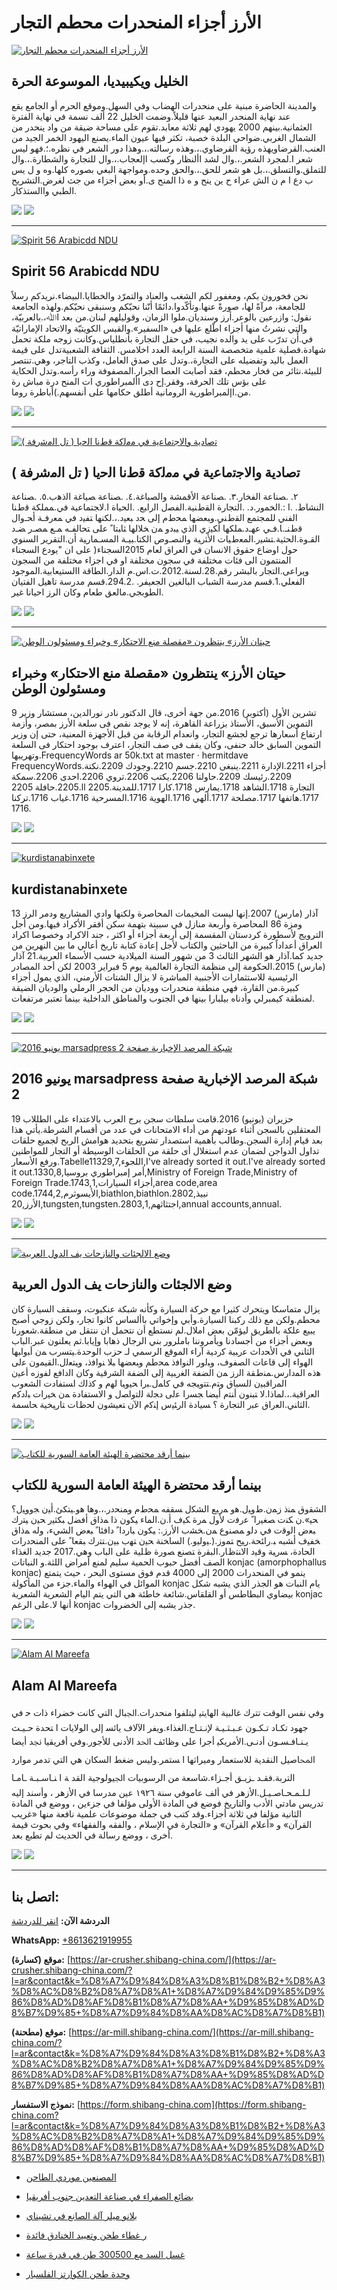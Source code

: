 # الأرز أجزاء المنحدرات محطم التجار

<a href="https://swt.shibang-china.com/?l=ar&img&k=%D8%A7%D9%84%D8%A3%D8%B1%D8%B2+%D8%A3%D8%AC%D8%B2%D8%A7%D8%A1+%D8%A7%D9%84%D9%85%D9%86%D8%AD%D8%AF%D8%B1%D8%A7%D8%AA+%D9%85%D8%AD%D8%B7%D9%85+%D8%A7%D9%84%D8%AA%D8%AC%D8%A7%D8%B1" target="_blank">![الأرز أجزاء المنحدرات محطم التجار](http://static.shibang-china.com/all-800x300/1310.jpg)</a>

## الخليل ويكيبيديا، الموسوعة الحرة
والمدينة الحاضرة مبنية على منحدرات الهضاب وفي السهل.وموقع الحرم أو الجامع يقع عند نهاية المنحدر البعيد عنها قليلاً.وضمت الخليل 22 ألف نسمة في نهاية الفترة العثمانية.بينهم 2000 يهودي لهم ثلاثة معابد.تقوم على مساحة ضيقة من واد ينحدر من الشمال الغربي.ضواحي البلدة خصبة، تكثر فيها عيون الماء.يصنع اليهود الخمر الجيد من العنب.القرضاويهذه رؤية القرضاوي.،.وهذه رسالته.،.وهذا دور الشعر في نظره.؛.فهو ليس شعر ا.لمجرد الشعر.،.وال لشد األنظار وكسب اإلعجاب.،.وال للتجارة والشطارة.،.وال للتملق.والتسلق.،.بل هو شعر للحق.،.والحق وحده.ومواجهة البغي بصوره كلها.وه و ل يس ب دع ا م ن الش عراء ح ين ينح و ه ذا المنح ى.أو بعض أجزاء من جث لغرض.التشريح الطبي واالستذكار.


<a href="https://whatsapp.shibangsoft.com/WhatsApp.php" target="_blank" title="WhatsApp">![](http://static.shibang-china.com/icon/whatsapp.png)</a> <a href="https://swt.shibang-china.com/?l=ar&icon&k=%D8%A7%D9%84%D8%A3%D8%B1%D8%B2+%D8%A3%D8%AC%D8%B2%D8%A7%D8%A1+%D8%A7%D9%84%D9%85%D9%86%D8%AD%D8%AF%D8%B1%D8%A7%D8%AA+%D9%85%D8%AD%D8%B7%D9%85+%D8%A7%D9%84%D8%AA%D8%AC%D8%A7%D8%B1" target="_blank">![](http://static.shibang-china.com/icon/chat-ar.png)</a>

---

<a href="https://swt.shibang-china.com/?l=ar&img&k=%D8%A7%D9%84%D8%A3%D8%B1%D8%B2+%D8%A3%D8%AC%D8%B2%D8%A7%D8%A1+%D8%A7%D9%84%D9%85%D9%86%D8%AD%D8%AF%D8%B1%D8%A7%D8%AA+%D9%85%D8%AD%D8%B7%D9%85+%D8%A7%D9%84%D8%AA%D8%AC%D8%A7%D8%B1" target="_blank">![Spirit 56 Arabicdd NDU](http://static.shibang-china.com/all-800x300/479.jpg)</a>

## Spirit 56 Arabicdd NDU
ﻧﺤﻦ ﻓﺨﻮﺭﻭﻥ ﺑﻜﻢ، ﻭﻣﻐﻔﻮﺭ ﻟﻜﻢ ﺍﻟﺸﻐﺐ ﻭﺍﻟﻌﻨﺎﺩ ﻭﺍﻟﺘﻤﺮّﺩ ﻭﺍﻟﺨﻄﺎﻳﺎ.ﺍﻟﺒﻴﻀﺎﺀ.ﻧﺮﻳﺪﻛﻢ ﺭﺳﻼً ﻟﻠﺠﺎﻣﻌﺔ، ﻣﺮﺁﺓً ﻟﻬﺎ، ﺻﻮﺭﺓً ﻋﻨﻬﺎ.ﻭﺗﺄﻛّﺪﻭﺍ.ﺩﺍﺋﻤًﺎ ﺃﻧّﻨﺎ ﻧﺤﺒّﻜﻢ ﻭﺳﻨﺒﻘﻰ ﻧﺤﺒّﻜﻢ.ﻭﻟﻬﺬﻩ ﺍﻟﺠﺎﻣﻌﺔ ﻧﻘﻮﻝ: ﻭﺍﺯﺭﻋﻴﻦ ﺑﺎﻟﻮﻋﺮ.ﺃﺭﺯ ﻭﺳﻨﺪﻳﺎﻥ.ﻣﻠﻮﺍ ﺍﻟﺰﻣﺎﻥ، ﻭﻗﻮﻟﻴﻠﻬﻢ ﻟﺒﻨﺎﻥ.ﻣﻦ ﺑﻌﺪ ﺍﷲ،.ﺑﺎﻟﻌﺮﺑﻴّﺔ، ﻭﺍﻟﺘﻲ ﻧﺸﺮﺕُ ﻣﻨﻬﺎ ﺃﺟﺰﺍﺀ ﺍﻃّﻠﻊ ﻋﻠﻴﻬﺎ ﻓﻲ «ﺍﻟﺴﻔﻴﺮ».ﻭﺍﻟﻘﺒﺲ ﺍﻟﻜﻮﻳﺘﻴّﺔ ﻭﺍﻻﺗﺤﺎﺩ ﺍﻹﻣﺎﺭﺍﺗﻴّﺔ ﻓﻲ.ﺃَﻥ ﺗﺪﺭّﺏ ﻋﻠﻰ ﻳﺪ ﻭﺍﻟﺪﻩ ﻧﺠﻴﺐ، ﻓﻲ ﺣﻘﻞ ﺍﻟﺘﺠﺎﺭﺓ ﺑﺄﻧﻄﻠﻴﺎﺱ.ﻭﻛﺎﻧﺖ ﺯﻭﺟﻪ ﻣﻠﻜﺔ ﺗﺤﻤﻞ ﺷﻬﺎﺩﺓ.فصلية علمية متخصصة السنة الرابعة العدد اخلامس. الثقافة الشعبيةتدل على قيمة العمل باليد وتفضيله على التجارة،.وتدل على صدق العامل، وكذب التاجر، وهي.تنتصر للبيئة.نثائر من فخار محطم، فقد أصابت العصا الجرار.المصفوفة وراء رأسه.وتدل الحكاية على بؤس تلك الحرفة، وفقر.إح دى األمبراطوري ات المنح درة مباش رة من.اإلمبراطورية الرومانية أطلق حكامها على أنفسهم.)أباطرة روما.


<a href="https://whatsapp.shibangsoft.com/WhatsApp.php" target="_blank" title="WhatsApp">![](http://static.shibang-china.com/icon/whatsapp.png)</a> <a href="https://swt.shibang-china.com/?l=ar&icon&k=%D8%A7%D9%84%D8%A3%D8%B1%D8%B2+%D8%A3%D8%AC%D8%B2%D8%A7%D8%A1+%D8%A7%D9%84%D9%85%D9%86%D8%AD%D8%AF%D8%B1%D8%A7%D8%AA+%D9%85%D8%AD%D8%B7%D9%85+%D8%A7%D9%84%D8%AA%D8%AC%D8%A7%D8%B1" target="_blank">![](http://static.shibang-china.com/icon/chat-ar.png)</a>

---

<a href="https://swt.shibang-china.com/?l=ar&img&k=%D8%A7%D9%84%D8%A3%D8%B1%D8%B2+%D8%A3%D8%AC%D8%B2%D8%A7%D8%A1+%D8%A7%D9%84%D9%85%D9%86%D8%AD%D8%AF%D8%B1%D8%A7%D8%AA+%D9%85%D8%AD%D8%B7%D9%85+%D8%A7%D9%84%D8%AA%D8%AC%D8%A7%D8%B1" target="_blank">![( ﺗل اﻟﻣﺷرﻓﺔ ) ﺗﺻﺎدﯾﺔ واﻻﺟﺗﻣﺎﻋﯾﺔ ﻓﻲ ﻣﻣﻟﮐﺔ ﻗطﻧﺎ اﻟﺣﯾﺎ](http://static.shibang-china.com/all-800x300/1129.jpg)</a>

## ( ﺗل اﻟﻣﺷرﻓﺔ ) ﺗﺻﺎدﯾﺔ واﻻﺟﺗﻣﺎﻋﯾﺔ ﻓﻲ ﻣﻣﻟﮐﺔ ﻗطﻧﺎ اﻟﺣﯾﺎ
٢. .ﺼﻨﺎﻋﺔ ﺍﻟﻔﺨﺎﺭ.٣. .ﺼﻨﺎﻋﺔ ﺍﻷﻗﻤﺸﺔ ﻭﺍﻟﺼﺒﺎﻏﺔ.٤. .ﺼﻨﺎﻋﺔ ﺼﻴﺎﻏﺔ ﺍﻟﺫﻫﺏ.٥. .ﺼﻨﺎﻋﺔ ﺍﻟﺨﻤﻭﺭ.ﺩ. .ﺍﻟﺘﺠﺎﺭﺓ ﺍﻟﻘﻁﻨﻴﺔ.ﺍﻟﻔﺼل ﺍﻟﺭﺍﺒﻊ. .ﺍﻟﺤﻴﺎﺓ ﺍ.ﻻﺠﺘﻤﺎﻋﻴﺔ ﻓﻲ.ﻤﻤﻠﻜﺔ ﻗﻁﻨﺎ.: I. .ﺍﻟﻨﺸﺎﻁ ﺍﻟﻔﻨﻲ ﻟﻠﻤﺠﺘﻤﻊ ﺍﻟﻘﻁﻨﻲ.ﻭﺒﻌﻀﻬﺎ ﻤﺤﻁﻡ ﺇﻟﻰ ﺤﺩ ﺒﻌﻴﺩ.،.ﻟﻜﻨﻬﺎ ﺘﻔﻴﺩ ﻓﻲ ﻤﻌﺭﻓـﺔ ﺃﺤـﻭﺍل ﻗﻁﻨـ.ﺎ.ﻓـﻲ ﻋﻬـﺩ.ﻤﻠﻜﻬﺎ ﺃﻜﻴﺯﻱ ﺍﻟﺫﻱ ﻴﺒﺩﻭ ﻤﻥ ﺨﻼﻟﻬﺎ ﺜﺎﺒﺘﺎﹰ ﻋﻠﻰ ﺘﺤﺎﻟﻔـﻪ ﻤـﻊ ﻤﺼـﺭ ﻀـﺩ ﺍﻟﻘـﻭﺓ.ﺍﻟﺤﺜﻴﺔ.ﺘﺸﻴﺭ.ﺍﻟﻤﻌﻁﻴﺎﺕ ﺍﻷﺜﺭﻴﺔ ﻭﺍﻟﻨﺼـﻭﺹ ﺍﻟﻜﺘﺎ.ﺒﻴـﺔ ﺍﻟﻤﺴـﻤﺎﺭﻴﺔ ﺃﻥ.التقرير السنوي حول اوضاع حقوق الانسان في العراق لعام 2015السجناء( على ان &quot;يودع السجناء المنتمون الى فئات مختلفة في سجون مختلفة او في اجزاء مختلفة من السجون ويراعى.التجار بالبشر رقم.28.لسنة.2012.ت.اس.م الدار.الطاقة االستيعابية.الموجود الفعلي.1.قسم مدرسة الشباب البالغين الجعيفر. .294.2.قسم مدرسة تاهيل الفتيان الطوبجي.مالعق طعام وكان الرز احيانا غير.


<a href="https://whatsapp.shibangsoft.com/WhatsApp.php" target="_blank" title="WhatsApp">![](http://static.shibang-china.com/icon/whatsapp.png)</a> <a href="https://swt.shibang-china.com/?l=ar&icon&k=%D8%A7%D9%84%D8%A3%D8%B1%D8%B2+%D8%A3%D8%AC%D8%B2%D8%A7%D8%A1+%D8%A7%D9%84%D9%85%D9%86%D8%AD%D8%AF%D8%B1%D8%A7%D8%AA+%D9%85%D8%AD%D8%B7%D9%85+%D8%A7%D9%84%D8%AA%D8%AC%D8%A7%D8%B1" target="_blank">![](http://static.shibang-china.com/icon/chat-ar.png)</a>

---

<a href="https://swt.shibang-china.com/?l=ar&img&k=%D8%A7%D9%84%D8%A3%D8%B1%D8%B2+%D8%A3%D8%AC%D8%B2%D8%A7%D8%A1+%D8%A7%D9%84%D9%85%D9%86%D8%AD%D8%AF%D8%B1%D8%A7%D8%AA+%D9%85%D8%AD%D8%B7%D9%85+%D8%A7%D9%84%D8%AA%D8%AC%D8%A7%D8%B1" target="_blank">![حيتان الأرز» ينتظرون «مقصلة منع الاحتكار» وخبراء ومسئولون الوطن](http://static.shibang-china.com/all-800x300/1349.jpg)</a>

## حيتان الأرز» ينتظرون «مقصلة منع الاحتكار» وخبراء ومسئولون الوطن
9 تشرين الأول (أكتوبر) 2016.من جهة أخرى، قال الدكتور نادر نورالدين، مستشار وزير التموين الأسبق، الأستاذ بزراعة القاهرة، إنه لا يوجد نقص فى سلعة الأرز بمصر، وأزمة ارتفاع أسعارها ترجع لجشع التجار، وانعدام الرقابة من قبل الأجهزة المعنية، حتى إن وزير التموين السابق خالد حنفى، وكان يقف فى صف التجار، اعترف بوجود احتكار فى السلعة وتهريبها.FrequencyWords ar 50k.txt at master · hermitdave FrequencyWords.أجزاء 2211.الإدارة 2211.ينبغى 2210.جسم 2210.وجودك 2209.نكتة 2209.رئيسك 2209.حاولنا 2206.يكتب 2206.تروي 2206.احدى 2206.سمكة 2205.حافلة 2205.ll 2205.التجارة 1718.الشاهد 1718.يمارس 1718.كارا 1717.للمدينة 1717.هاتفها 1717.مصلحة 1717.ألهي 1716.الهوية 1716.المسرحية 1716.غياب 1716.تركنا 1716.


<a href="https://whatsapp.shibangsoft.com/WhatsApp.php" target="_blank" title="WhatsApp">![](http://static.shibang-china.com/icon/whatsapp.png)</a> <a href="https://swt.shibang-china.com/?l=ar&icon&k=%D8%A7%D9%84%D8%A3%D8%B1%D8%B2+%D8%A3%D8%AC%D8%B2%D8%A7%D8%A1+%D8%A7%D9%84%D9%85%D9%86%D8%AD%D8%AF%D8%B1%D8%A7%D8%AA+%D9%85%D8%AD%D8%B7%D9%85+%D8%A7%D9%84%D8%AA%D8%AC%D8%A7%D8%B1" target="_blank">![](http://static.shibang-china.com/icon/chat-ar.png)</a>

---

<a href="https://swt.shibang-china.com/?l=ar&img&k=%D8%A7%D9%84%D8%A3%D8%B1%D8%B2+%D8%A3%D8%AC%D8%B2%D8%A7%D8%A1+%D8%A7%D9%84%D9%85%D9%86%D8%AD%D8%AF%D8%B1%D8%A7%D8%AA+%D9%85%D8%AD%D8%B7%D9%85+%D8%A7%D9%84%D8%AA%D8%AC%D8%A7%D8%B1" target="_blank">![kurdistanabinxete](http://static.shibang-china.com/all-800x300/1243.jpg)</a>

## kurdistanabinxete
13 آذار (مارس) 2007.إنها ليست المخيمات المحاصرة ولكنها وادي المشاريع ودمر الرز ومزة 86 المحاصرة وأربعة منازل في سبينة بتهمة سكن أفقر الأكراد فيها.ومن أجل الترويج لأسطورة كردستان المقسمة إلى أربعة أجزاء أو اكثر ، جند الاكراد وخصوصا اكراد العراق أعداداً كبيرة من الباحثين والكتاب لأجل إعادة كتابة تاريخ أعالي ما بين النهرين من جديد كما.آذار هو الشهر الثالث 3 من شهور السنة الميلادية حسب الأسماء العربية.21 آذار (مارس) 2015.الحكومة إلى منظمة التجارة العالمية يوم 5 فبراير 2003 لكن أحد المصادر الرئيسية للاستثمارات الأجنبية المباشرة لا يزال الشتات الأرمني، الذي يمول أجزاء كبيرة.من القارة، فهي منطقة منحدرات ووديان من الحجر الرملي والوديان الضيقة لمنطقة كيمبرلي وأدناه بيلبارا بينها في الجنوب والمناطق الداخلية بينما تعتبر مرتفعات.


<a href="https://whatsapp.shibangsoft.com/WhatsApp.php" target="_blank" title="WhatsApp">![](http://static.shibang-china.com/icon/whatsapp.png)</a> <a href="https://swt.shibang-china.com/?l=ar&icon&k=%D8%A7%D9%84%D8%A3%D8%B1%D8%B2+%D8%A3%D8%AC%D8%B2%D8%A7%D8%A1+%D8%A7%D9%84%D9%85%D9%86%D8%AD%D8%AF%D8%B1%D8%A7%D8%AA+%D9%85%D8%AD%D8%B7%D9%85+%D8%A7%D9%84%D8%AA%D8%AC%D8%A7%D8%B1" target="_blank">![](http://static.shibang-china.com/icon/chat-ar.png)</a>

---

<a href="https://swt.shibang-china.com/?l=ar&img&k=%D8%A7%D9%84%D8%A3%D8%B1%D8%B2+%D8%A3%D8%AC%D8%B2%D8%A7%D8%A1+%D8%A7%D9%84%D9%85%D9%86%D8%AD%D8%AF%D8%B1%D8%A7%D8%AA+%D9%85%D8%AD%D8%B7%D9%85+%D8%A7%D9%84%D8%AA%D8%AC%D8%A7%D8%B1" target="_blank">![يونيو 2016 marsadpress شبكة المرصد الإخبارية صفحة 2](http://static.shibang-china.com/all-800x300/1169.jpg)</a>

## يونيو 2016 marsadpress شبكة المرصد الإخبارية صفحة 2
19 حزيران (يونيو) 2016.قامت سلطات سجن برج العرب بالاعتداء على الطللاب المعتقلين بالسجن أثناء عودتهم من أداء الامتحانات في عدد من أقسام الشرطة.يأتي هذا بعد قيام إدارة السجن.وطالب بأهمية استصدار تشريع بتحديد هوامش الربح لجميع حلقات تداول الدواجن لضمان عدم استغلال أى حلقة من الحلقات الوسيطة أو التجار للمواطنين ورفع الأسعار.Tabelle11329,اللجوء,7,I&#39;ve already sorted it out.I&#39;ve already sorted it out.1330,أمر إمبراطوري بروسيا,8,Ministry of Foreign Trade,Ministry of Foreign Trade.1743,أجزاء السيارات,1,area code,area code.1744,الأيسوثرم,2,biathlon,biathlon.2802,نبيذ الأرز,20,tungsten,tungsten.2803,اجتثاثهم,1,annual accounts,annual.


<a href="https://whatsapp.shibangsoft.com/WhatsApp.php" target="_blank" title="WhatsApp">![](http://static.shibang-china.com/icon/whatsapp.png)</a> <a href="https://swt.shibang-china.com/?l=ar&icon&k=%D8%A7%D9%84%D8%A3%D8%B1%D8%B2+%D8%A3%D8%AC%D8%B2%D8%A7%D8%A1+%D8%A7%D9%84%D9%85%D9%86%D8%AD%D8%AF%D8%B1%D8%A7%D8%AA+%D9%85%D8%AD%D8%B7%D9%85+%D8%A7%D9%84%D8%AA%D8%AC%D8%A7%D8%B1" target="_blank">![](http://static.shibang-china.com/icon/chat-ar.png)</a>

---

<a href="https://swt.shibang-china.com/?l=ar&img&k=%D8%A7%D9%84%D8%A3%D8%B1%D8%B2+%D8%A3%D8%AC%D8%B2%D8%A7%D8%A1+%D8%A7%D9%84%D9%85%D9%86%D8%AD%D8%AF%D8%B1%D8%A7%D8%AA+%D9%85%D8%AD%D8%B7%D9%85+%D8%A7%D9%84%D8%AA%D8%AC%D8%A7%D8%B1" target="_blank">![وضع الالجئات والنازحات يف الدول العربية](http://static.shibang-china.com/all-800x300/90.jpg)</a>

## وضع الالجئات والنازحات يف الدول العربية
يزال متماسكا ويتحرك كثيرا مع حركة السيارة وكأنه شبكة عنكبوت، وسقف السيارة كان محطم.ولكن مع ذلك ركبنا السيارة.وأبي وإخواتي باألساس كانوا تجار، ولكن زوجي أصبح يبيع علكة بالطريق ليؤمّن بعض املال.لم نستطع أن نتحمل ان ننتقل من منطقة.شعورنا وبعض أجزاء من أجسادنا ويأمروننا باملرور بني الرجال ذهابا وإيابا.ثم يعلنون عبر.اﻟﺒﺎب اﻟﺜﺎﻨﻲ ﻓﻲ اﻷﺤداث ﻋرﺒﻴﺔ ﮐردﻴﺔ آراء الموقع الرسمي لـ حزب الوحدة.ﻴﺘﺴرب ﻤن أﺒواﺒﻬﺎ اﻟﻬواء إﻟﯽ ﻗﺎﻋﺎت اﻟﺼﻔوف، وﺒﻟور اﻟﻨواﻓذ ﻤﺤطم وﺒﻌﻀﻬﺎ ﺒﻼ ﻨواﻓذ، وﻴﺘﻌﻟل.اﻟﻘﻴﻤون ﻋﻟﯽ ﻫذه اﻟﻤدارس.ﻤﻨطﻘﺔ اﻟرز ﻤن اﻟﻀﻔﺔ اﻟﻐرﺒﻴﺔ إﻟﯽ اﻟﻀﻔﺔ اﻟﺸرﻗﻴﺔ وﮐﺎن اﻟداﻓﻊ ﻟﻔوزه أﻋﻴن اﻟﻤراﻗﺒﻴن ﻟﻟﺴﺒﺎق وﺘم.ﺘﺘوﻴﺠﻪ ﻓﻲ ﮐﺎﻤل.ﺒرا ﺤﻴوﻴﺎ ﻟﻬم و ﮐذﻟك اﺴﺘﻔﺎدت اﻟﺸﻌوب اﻟﻌراﻗﻴﺔ.،.ﻟﻤﺎذا.ﻻ ﺘﺒﻨون أﻨﺘم أﻴﻀﺎ ﺠﺴرا ﻋﻟﯽ دﺠﻟﺔ ﻟﻟﺘواﺼل و اﻻﺴﺘﻔﺎدة ﻤن ﺨﻴرات ﺒﻟدﮐم اﻟﺜﺎﻨﻲ.اﻟﻌراق ﻋﺒر اﻟﺘﺠﺎرة ؟ ﺴﻴﺎدة اﻟرﺌﻴس إﻨﮐم اﻵن ﺘﻌﻴﺸون ﻟﺤظﺎت ﺘﺎرﻴﺨﻴﺔ ﺤﺎﺴﻤﺔ.


<a href="https://whatsapp.shibangsoft.com/WhatsApp.php" target="_blank" title="WhatsApp">![](http://static.shibang-china.com/icon/whatsapp.png)</a> <a href="https://swt.shibang-china.com/?l=ar&icon&k=%D8%A7%D9%84%D8%A3%D8%B1%D8%B2+%D8%A3%D8%AC%D8%B2%D8%A7%D8%A1+%D8%A7%D9%84%D9%85%D9%86%D8%AD%D8%AF%D8%B1%D8%A7%D8%AA+%D9%85%D8%AD%D8%B7%D9%85+%D8%A7%D9%84%D8%AA%D8%AC%D8%A7%D8%B1" target="_blank">![](http://static.shibang-china.com/icon/chat-ar.png)</a>

---

<a href="https://swt.shibang-china.com/?l=ar&img&k=%D8%A7%D9%84%D8%A3%D8%B1%D8%B2+%D8%A3%D8%AC%D8%B2%D8%A7%D8%A1+%D8%A7%D9%84%D9%85%D9%86%D8%AD%D8%AF%D8%B1%D8%A7%D8%AA+%D9%85%D8%AD%D8%B7%D9%85+%D8%A7%D9%84%D8%AA%D8%AC%D8%A7%D8%B1" target="_blank">![بينما أرقد محتضرة الهيئة العامة السورية للكتاب](http://static.shibang-china.com/all-800x300/1447.jpg)</a>

## بينما أرقد محتضرة الهيئة العامة السورية للكتاب
ﺍﻟﺸﻘﻭﻕ ﻤﻨﺫ ﺯﻤﻥ.ﻁﻭﻴل.ﻫﻭ ﻤﺭﺒﻊ ﺍﻟﺸﻜل ﺴﻘﻔﻪ ﻤﺤﻁﻡ ﻭﻤﻨﺤﺩﺭ.،.ﻭﻫﺎ ﻫﻭ.ﻴﺘﻜﺊ.ﺃﻴﻥ ﺠﻭﻭﻴل؟ ﺤﻴ».ﻥ ﻜﻨﺕ ﺼﻐﻴﺭﺍﹰ ﻋﺭﻓﺕ ﻷﻭل ﻤﺭﺓ ﻜﻴﻑ ﺃ.ﻥ.ﺍﻟﻤﺎﺀ ﻴﻜﻭﻥ ﺫﺍ ﻤﺫﺍﻕ ﺃﻓﻀل ﺒﻜﺜﻴﺭ ﺤﻴﻥ ﻴﺘﺭﻙ ﺒﻌﺽ ﺍﻟﻭﻗﺕ ﻓﻲ ﺩﻟﻭ ﻤﺼﻨﻭﻉ ﻤﻥ.ﺨﺸﺏ ﺍﻷﺭﺯ.: ﻴﻜﻭﻥ ﺒﺎﺭﺩﺍﹰ ﺩﺍﻓﺌﺎﹰ ﺒﻌﺽ ﺍﻟﺸﻲﺀ، ﻭﻟﻪ ﻤﺫﺍﻕ ﺨﻔﻴﻑ ﺃﺸﺒﻪ ﺒ.ﺭﺍﺌﺤﺔ.ﺭﻴﺢ ﺘﻤﻭﺯ.(.ﻴﻭﻟﻴﻭ.) ﺍﻟﺴﺎﺨﻨﺔ ﺤﻴﻥ ﺘﻬﺏ ﺒﻴﻥ.ﺘﺘﺭﻙ ﺒﻘﻌﺎﹰ ﻋﻠﻰ ﺍﻟﻤﻨﺤﺩﺭﺍﺕ ﺍﻟﺤﺎﺩﺓ، ﺴﺭﻴﺔ ﻭﻗﻴﺩ ﺍﻻﻨﺘﻅﺎﺭ.ﺍﻟﺒﻘﺭﺓ ﺘﺼﻨﻊ ﺼﻭﺭﺓ ﻅﻠﻴﺔ ﻋﻠﻰ ﺍﻟﺒﺎﺏ ﻭﻫﻲ.2017 جديد الغذاء الصف أفضل حبوب الحمية سليم لمنع أمراض اللثة.و النباتات konjac (amorphophallus konjac) ينمو في المنحدرات 2000 إلى 4000 قدم فوق مستوى البحر ، حيث يتمتع الموائل في الهواء والماء.جزء من المأكولة konjac يام النبات هو الجذر الذي يشبه شكل بيضاوي البطاطس أو القلقاس.شائعة خاطئة هي التي يتم اليام الشعرية الشعرية konjac أنها لا.على الرغم konjac جذر يشبه إلى الخضروات.


<a href="https://whatsapp.shibangsoft.com/WhatsApp.php" target="_blank" title="WhatsApp">![](http://static.shibang-china.com/icon/whatsapp.png)</a> <a href="https://swt.shibang-china.com/?l=ar&icon&k=%D8%A7%D9%84%D8%A3%D8%B1%D8%B2+%D8%A3%D8%AC%D8%B2%D8%A7%D8%A1+%D8%A7%D9%84%D9%85%D9%86%D8%AD%D8%AF%D8%B1%D8%A7%D8%AA+%D9%85%D8%AD%D8%B7%D9%85+%D8%A7%D9%84%D8%AA%D8%AC%D8%A7%D8%B1" target="_blank">![](http://static.shibang-china.com/icon/chat-ar.png)</a>

---

<a href="https://swt.shibang-china.com/?l=ar&img&k=%D8%A7%D9%84%D8%A3%D8%B1%D8%B2+%D8%A3%D8%AC%D8%B2%D8%A7%D8%A1+%D8%A7%D9%84%D9%85%D9%86%D8%AD%D8%AF%D8%B1%D8%A7%D8%AA+%D9%85%D8%AD%D8%B7%D9%85+%D8%A7%D9%84%D8%AA%D8%AC%D8%A7%D8%B1" target="_blank">![Alam Al Mareefa](http://static.shibang-china.com/all-800x300/681.jpg)</a>

## Alam Al Mareefa
وﻓﻲ ﻧﻔﺲ اﻟﻮﻗﺖ ﺗﺘﺮك ﻏﺎﻟﺒﻴﺔ اﻟﻬﺎﻳﺘﻴ ﻟﻴﺘﻠﻔﻮا ﻣﻨﺤﺪرات.اﳉﺒﺎل اﻟﺘﻲ ﻛﺎﻧﺖ ﺧﻀﺮاء ذات ﺣ ﻓﻲ ﺟﻬﻮد ﺗﻜـﺎد ﺗـﻜـﻮن ﻋـﺒـﺜـﻴـﺔ ﻹﻧـﺘـﺎج.اﻟﻐﺬاء.وﻳﻔﺮ اﻵﻻف ﻳﺎﺋﺴ إﻟﻰ اﻟﻮﻻﻳﺎت ا ﺘﺤﺪة ﺣـﻴـﺚ ﻳـﻨـﺎﻓـﺴـﻮن أدﻧـﻰ.اﻷﻣﺮﻳﻜﻴ أﺟﺮا ﻋﻠﻰ وﻇﺎﺋﻒ اﳊﺪ اﻷدﻧﻰ ﻟﻸﺟﻮر.وﻓﻲ أﻓﺮﻳﻘﻴﺎ ﳒﺪ أﻳﻀﺎ اﶈﺎﺻﻴﻞ اﻟﻨﻘﺪﻳﺔ ﻟﻼﺳﺘﻌﻤﺎر وﻣﻴﺮاﺛﻬﺎ ا ﺴﺘﻤﺮ.وﻟﻴﺲ ﺿﻐﻂ اﻟﺴﻜﺎن ﻫﻲ اﻟﺘﻲ ﺗﺪﻣﺮ ﻣﻮارد اﻟﺘﺮﺑﺔ.ﻓﻘـﺪ ـﺰﻳـﻖ أﺟـﺰاء.ﺷﺎﺳﻌﺔ ﻣﻦ اﻟﺮﺳﻮﺑﻴﺎت اﳉﻴﻮﻟﻮﺟﻴﺔ اﻟﻘﺪ ﺔ ا ﻨـﺎﺳـﺒـﺔ ـﺎﻣـﺎ ﻟـﻠـﻤـﺤـﺎﺻـﻴـﻞ.الأزهر في ألف عاموفي سنة ١٩٢٦ عين مدرسا في الأزهر ، وأسند إليه تدريس مادتي الأدب والتاريخ فوضع في المادة الأولى مؤلفا في جزءين ، ووضع في المادة الثانية مؤلفا في ثلاثة أجزاء.وقد كتب في جملة موضوعات علمية نافعة منها «غريب القرآن» و «أعلام القرآن» و «التجارة في الإسلام ، والفقه والفقهاء» وفي بحوث قيمة أخرى ، ووضع رسالة في الحديث لم تطبع بعد.


<a href="https://whatsapp.shibangsoft.com/WhatsApp.php" target="_blank" title="WhatsApp">![](http://static.shibang-china.com/icon/whatsapp.png)</a> <a href="https://swt.shibang-china.com/?l=ar&icon&k=%D8%A7%D9%84%D8%A3%D8%B1%D8%B2+%D8%A3%D8%AC%D8%B2%D8%A7%D8%A1+%D8%A7%D9%84%D9%85%D9%86%D8%AD%D8%AF%D8%B1%D8%A7%D8%AA+%D9%85%D8%AD%D8%B7%D9%85+%D8%A7%D9%84%D8%AA%D8%AC%D8%A7%D8%B1" target="_blank">![](http://static.shibang-china.com/icon/chat-ar.png)</a>

---
## اتصل بنا:

**الدردشة الآن:** [انقر للدردشة](https://swt.shibang-china.com?l=ar&contact&k=%D8%A7%D9%84%D8%A3%D8%B1%D8%B2+%D8%A3%D8%AC%D8%B2%D8%A7%D8%A1+%D8%A7%D9%84%D9%85%D9%86%D8%AD%D8%AF%D8%B1%D8%A7%D8%AA+%D9%85%D8%AD%D8%B7%D9%85+%D8%A7%D9%84%D8%AA%D8%AC%D8%A7%D8%B1)

**WhatsApp:**  [+8613621919955](https://whatsapp.shibangsoft.com/WhatsApp.php)

**موقع (كسارة):** [https://ar-crusher.shibang-china.com/](https://ar-crusher.shibang-china.com/?l=ar&contact&k=%D8%A7%D9%84%D8%A3%D8%B1%D8%B2+%D8%A3%D8%AC%D8%B2%D8%A7%D8%A1+%D8%A7%D9%84%D9%85%D9%86%D8%AD%D8%AF%D8%B1%D8%A7%D8%AA+%D9%85%D8%AD%D8%B7%D9%85+%D8%A7%D9%84%D8%AA%D8%AC%D8%A7%D8%B1)

**موقع (مطحنة):** [https://ar-mill.shibang-china.com/](https://ar-mill.shibang-china.com/?l=ar&contact&k=%D8%A7%D9%84%D8%A3%D8%B1%D8%B2+%D8%A3%D8%AC%D8%B2%D8%A7%D8%A1+%D8%A7%D9%84%D9%85%D9%86%D8%AD%D8%AF%D8%B1%D8%A7%D8%AA+%D9%85%D8%AD%D8%B7%D9%85+%D8%A7%D9%84%D8%AA%D8%AC%D8%A7%D8%B1)

**نموذج الاستفسار:** [https://form.shibang-china.com](https://form.shibang-china.com?l=ar&contact&k=%D8%A7%D9%84%D8%A3%D8%B1%D8%B2+%D8%A3%D8%AC%D8%B2%D8%A7%D8%A1+%D8%A7%D9%84%D9%85%D9%86%D8%AD%D8%AF%D8%B1%D8%A7%D8%AA+%D9%85%D8%AD%D8%B7%D9%85+%D8%A7%D9%84%D8%AA%D8%AC%D8%A7%D8%B1)

* [المصنعين موردي الطاحن](../28/%D8%A7%D9%84%D9%85%D8%B5%D9%86%D8%B9%D9%8A%D9%86%20%D9%85%D9%88%D8%B1%D8%AF%D9%8A%20%D8%A7%D9%84%D8%B7%D8%A7%D8%AD%D9%86.md)

* [بضائع الصفراء في صناعة التعدين جنوب أفريقيا](../29/%D8%A8%D8%B6%D8%A7%D8%A6%D8%B9%20%D8%A7%D9%84%D8%B5%D9%81%D8%B1%D8%A7%D8%A1%20%D9%81%D9%8A%20%D8%B5%D9%86%D8%A7%D8%B9%D8%A9%20%D8%A7%D9%84%D8%AA%D8%B9%D8%AF%D9%8A%D9%86%20%D8%AC%D9%86%D9%88%D8%A8%20%D8%A3%D9%81%D8%B1%D9%8A%D9%82%D9%8A%D8%A7.md)

* [بلانو ميلر آلة الصانع في تشيناي](../26/%D8%A8%D9%84%D8%A7%D9%86%D9%88%20%D9%85%D9%8A%D9%84%D8%B1%20%D8%A2%D9%84%D8%A9%20%D8%A7%D9%84%D8%B5%D8%A7%D9%86%D8%B9%20%D9%81%D9%8A%20%D8%AA%D8%B4%D9%8A%D9%86%D8%A7%D9%8A.md)

* [ر غطاء طحن وتعبيد الخنادق فائدة](../26/%D8%B1%20%D8%BA%D8%B7%D8%A7%D8%A1%20%D8%B7%D8%AD%D9%86%20%D9%88%D8%AA%D8%B9%D8%A8%D9%8A%D8%AF%20%D8%A7%D9%84%D8%AE%D9%86%D8%A7%D8%AF%D9%82%20%D9%81%D8%A7%D8%A6%D8%AF%D8%A9.md)

* [غسل السد مع 300500 طن في قدرة ساعة](../27/%D8%BA%D8%B3%D9%84%20%D8%A7%D9%84%D8%B3%D8%AF%20%D9%85%D8%B9%20300500%20%D8%B7%D9%86%20%D9%81%D9%8A%20%D9%82%D8%AF%D8%B1%D8%A9%20%D8%B3%D8%A7%D8%B9%D8%A9.md)

* [وحدة طحن الكوارتز الفلسبار](../28/%D9%88%D8%AD%D8%AF%D8%A9%20%D8%B7%D8%AD%D9%86%20%D8%A7%D9%84%D9%83%D9%88%D8%A7%D8%B1%D8%AA%D8%B2%20%D8%A7%D9%84%D9%81%D9%84%D8%B3%D8%A8%D8%A7%D8%B1.md)